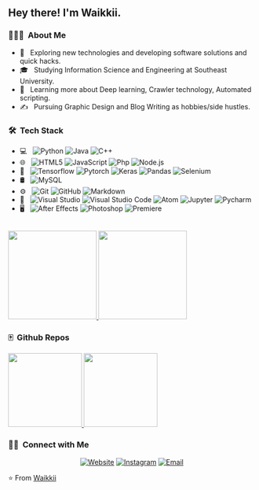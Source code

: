 <h2> Hey there! I'm Waikkii.</h2>

<h3> 👨🏻‍💻 &nbsp;About Me </h3>

- 🤔 &nbsp; Exploring new technologies and developing software solutions and quick hacks.
- 🎓 &nbsp; Studying Information Science and Engineering at Southeast University.
- 🌱 &nbsp; Learning more about Deep learning, Crawler technology, Automated scripting.
- ✍️ &nbsp; Pursuing Graphic Design and Blog Writing as hobbies/side hustles.

<h3> 🛠 &nbsp;Tech Stack</h3>

- 💻 &nbsp;
  ![Python](https://img.shields.io/badge/-Python-333333?style=flat&logo=python)
  ![Java](https://img.shields.io/badge/-Java-333333?style=flat&logo=Java)
  ![C++](https://img.shields.io/badge/-C++-333333?style=flat&logo=C%2B%2B)
- 🌐 &nbsp;
  ![HTML5](https://img.shields.io/badge/-HTML5-333333?style=flat&logo=HTML5)
  ![JavaScript](https://img.shields.io/badge/-JavaScript-333333?style=flat&logo=javascript)
  ![Php](https://img.shields.io/badge/-Php-333333?style=flat&logo=php)
  ![Node.js](https://img.shields.io/badge/-Node.js-333333?style=flat&logo=node.js)
- 🔨 &nbsp;
   ![Tensorflow](https://img.shields.io/badge/-Tensorflow-333333?style=flat&logo=tensorflow)
  ![Pytorch](https://img.shields.io/badge/-Pytorch-333333?style=flat&logo=pytorch)
  ![Keras](https://img.shields.io/badge/-Keras-333333?style=flat&logo=keras)
  ![Pandas](https://img.shields.io/badge/-Pandas-333333?style=flat&logo=pandas)
  ![Selenium](https://img.shields.io/badge/-Selenium-333333?style=flat&logo=selenium)
- 🛢 &nbsp;
  ![MySQL](https://img.shields.io/badge/-MySQL-333333?style=flat&logo=mysql)
- ⚙️ &nbsp;
  ![Git](https://img.shields.io/badge/-Git-333333?style=flat&logo=git)
  ![GitHub](https://img.shields.io/badge/-GitHub-333333?style=flat&logo=github)
  ![Markdown](https://img.shields.io/badge/-Markdown-333333?style=flat&logo=markdown)
- 🔧 &nbsp;
  ![Visual Studio](https://img.shields.io/badge/-Visual%20Studio-333333?style=flat&logo=visualstudio)
  ![Visual Studio Code](https://img.shields.io/badge/-Visual%20Studio%20Code-333333?style=flat&logo=visualstudiocode)
  ![Atom](https://img.shields.io/badge/-Atom-333333?style=flat&logo=atom)
  ![Jupyter](https://img.shields.io/badge/-Jupyter-333333?style=flat&logo=jupyter)
  ![Pycharm](https://img.shields.io/badge/-Pycharm-333333?style=flat&logo=pycharm)
- 🖥 &nbsp;
  ![After Effects](https://img.shields.io/badge/-Illustrator-333333?style=flat&logo=adobeaftereffects)
  ![Photoshop](https://img.shields.io/badge/-Photoshop-333333?style=flat&logo=adobephotoshop)
  ![Premiere](https://img.shields.io/badge/-InDesign-333333?style=flat&logo=adobepremierepro)

<br/>

<a href="https://github.com/Waikkii">
  <img height="180em" src="https://github-readme-stats.vercel.app/api?username=Waikkii&theme=buefy&show_icons=true" />
  <img height="180em" src="https://github-readme-stats.vercel.app/api/top-langs/?username=Waikkii&theme=buefy&layout=compact" />
</a>

<h3> 🀄 &nbsp;Github Repos</h3>
<a href="https://github.com/Waikkii/SEU_ScoreGUI">
  <img height="150em" src="https://github-readme-stats.vercel.app/api/pin/?username=Waikkii&repo=SEU_ScoreGUI&show_owner=true" />
</a>
<a href="https://github.com/Waikkii/TL_ShuffleNet">
  <img height="150em" src="https://github-readme-stats.vercel.app/api/pin/?username=Waikkii&repo=TL_ShuffleNet&show_owner=true" />
</a>

<br/>

<h3> 🤝🏻 &nbsp;Connect with Me </h3>

<p align="center">
<a href="https://www.Waikkii.ltd/"><img alt="Website" src="https://img.shields.io/badge/Website-www.Waikkii.ltd-blue?style=flat-square&logo=google-chrome"></a>
<a href="https://www.instagram.com/Waikiki221/"><img alt="Instagram" src="https://img.shields.io/badge/Instagram-Waikiki221-blue?style=flat-square&logo=instagram"></a>
<a href="mailto:waikikisiwei@gmail.com"><img alt="Email" src="https://img.shields.io/badge/Email-waikikisiwei@gmail.com-blue?style=flat-square&logo=gmail"></a>
</p>

⭐️ From [Waikkii](https://github.com/Waikkii)
